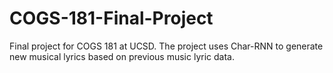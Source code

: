 # COGS-181-Final-Project

Final project for COGS 181 at UCSD. The project uses Char-RNN to generate new musical lyrics based on previous music lyric data.